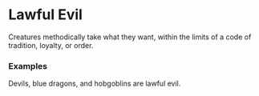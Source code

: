 # Lawful Evil

Creatures methodically take what they want, within the limits of a code of tradition, loyalty, or order. 

### Examples
Devils, blue dragons, and hobgoblins are lawful evil.